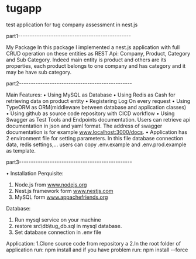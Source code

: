 # tugapp
test application for tug company assessment in nest.js 

part1------------------------------------------------

My Package
In this package I implemented a nest.js application with full CRUD operation on these entities as REST Api:
Company, Product, Category and Sub Category. Indeed main entity is product and others are its properties, each product belongs to one company and has category and it may be have sub category.

part2------------------------------------------------


Main Features:
•	Using MySQL as Database
•	Using Redis as Cash for retrieving data on product entity
•	Registering Log On every request
•	Using TypeORM as ORM(middleware between database and application classes)
•	Using github as source code repository with CICD workflow
•	Using Swagger as Test Tools and Endpoints documentation. Users can retrieve api documentation in json and yaml format. The address of swagger documentation is for example www.localhost:3000/docs.
•	Application has 2 environment file for setting parameters. In this file database connection  data, redis settings,… users can copy .env.example and .env.prod.example as template.


part3------------------------------------------------

•	Installation
Perquisite:
1.	Node.js from www.nodejs.org
2.	Nest.js framework  form www.nestjs.com
3.	MySQL form www.appachefriends.org

Database:
1.	Run mysql service on your machine
2.	restore src\db\tug_db.sql in mysql database.
3.	Set database connection in .env file


Application:
1.Clone source code from repository a
2.In the root folder of application run:
npm install and if you have problem run: npm install  --force




 


